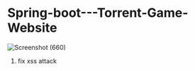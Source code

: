 # Spring-boot---Torrent-Game-Website
![Screenshot (660)](https://user-images.githubusercontent.com/39910660/81826604-2a770c00-9562-11ea-8dcb-ae47fee3c51e.png)

1. fix xss attack
